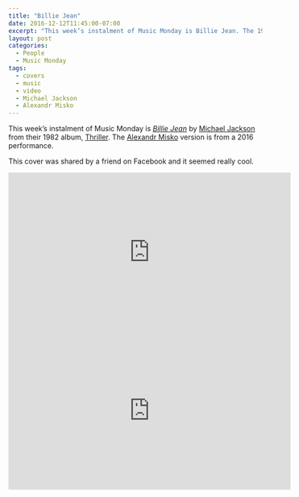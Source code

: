 ```yaml
---
title: "Billie Jean"
date: 2016-12-12T11:45:00-07:00
excerpt: "This week’s instalment of Music Monday is Billie Jean. The 1982 Michael Jackson original and a 2016 cover by Alexandr Misko."
layout: post
categories:
  - People
  - Music Monday
tags:
  - covers
  - music
  - video
  - Michael Jackson
  - Alexandr Misko
---
```

This week’s instalment of Music Monday is [_Billie Jean_](https://en.wikipedia.org/wiki/Billie_Jean) by [Michael Jackson](http://michaeljackson.com/) from their 1982 album, [Thriller](https://en.wikipedia.org/wiki/Thriller_(Michael_Jackson_album)). The [Alexandr Misko](https://www.youtube.com/user/AlehandroMiskauskas) version is from a 2016 performance.

This cover was shared by a friend on Facebook and it seemed really cool.

<div class="video-container">
  <iframe width="560" height="315" src="https://www.youtube.com/embed/Zi_XLOBDo_Y" frameborder="0" allowfullscreen></iframe>
</div>

<div class="video-container">
  <iframe width="560" height="315" src="https://www.youtube.com/embed/Jx4okVd3K14" frameborder="0" allowfullscreen></iframe>
</div>
